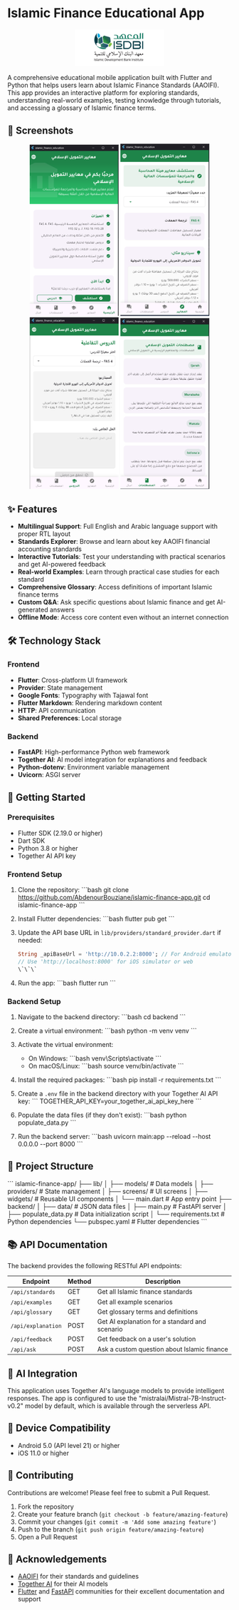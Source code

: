 # Islamic Finance Educational App

<p align="center">
  <img src="screenshots/app_logo.png" alt="Islamic Finance App Logo" width="200"/>
</p>

A comprehensive educational mobile application built with Flutter and Python that helps users learn about Islamic Finance Standards (AAOIFI). This app provides an interactive platform for exploring standards, understanding real-world examples, testing knowledge through tutorials, and accessing a glossary of Islamic finance terms.

## 📱 Screenshots

<p align="center">
  <img src="screenshots/home_screen.png" alt="Home Screen" width="200"/>
  <img src="screenshots/standards_explorer.png" alt="Standards Explorer" width="200"/>
  <img src="screenshots/tutorial_screen.png" alt="Tutorial Screen" width="200"/>
  <img src="screenshots/glossary_screen.png" alt="Glossary Screen" width="200"/>
</p>

## ✨ Features

- **Multilingual Support**: Full English and Arabic language support with proper RTL layout
- **Standards Explorer**: Browse and learn about key AAOIFI financial accounting standards
- **Interactive Tutorials**: Test your understanding with practical scenarios and get AI-powered feedback
- **Real-world Examples**: Learn through practical case studies for each standard
- **Comprehensive Glossary**: Access definitions of important Islamic finance terms
- **Custom Q&A**: Ask specific questions about Islamic finance and get AI-generated answers
- **Offline Mode**: Access core content even without an internet connection

## 🛠️ Technology Stack

### Frontend
- **Flutter**: Cross-platform UI framework
- **Provider**: State management
- **Google Fonts**: Typography with Tajawal font
- **Flutter Markdown**: Rendering markdown content
- **HTTP**: API communication
- **Shared Preferences**: Local storage

### Backend
- **FastAPI**: High-performance Python web framework
- **Together AI**: AI model integration for explanations and feedback
- **Python-dotenv**: Environment variable management
- **Uvicorn**: ASGI server

## 🚀 Getting Started

### Prerequisites
- Flutter SDK (2.19.0 or higher)
- Dart SDK
- Python 3.8 or higher
- Together AI API key

### Frontend Setup

1. Clone the repository:
   \`\`\`bash
   git clone https://github.com/AbdenourBouziane/islamic-finance-app.git
   cd islamic-finance-app
   \`\`\`

2. Install Flutter dependencies:
   \`\`\`bash
   flutter pub get
   \`\`\`

3. Update the API base URL in `lib/providers/standard_provider.dart` if needed:
   ```dart
   String _apiBaseUrl = 'http://10.0.2.2:8000'; // For Android emulator
   // Use 'http://localhost:8000' for iOS simulator or web
   \`\`\`

4. Run the app:
   \`\`\`bash
   flutter run
   \`\`\`

### Backend Setup

1. Navigate to the backend directory:
   \`\`\`bash
   cd backend
   \`\`\`

2. Create a virtual environment:
   \`\`\`bash
   python -m venv venv
   \`\`\`

3. Activate the virtual environment:
   - On Windows:
     \`\`\`bash
     venv\Scripts\activate
     \`\`\`
   - On macOS/Linux:
     \`\`\`bash
     source venv/bin/activate
     \`\`\`

4. Install the required packages:
   \`\`\`bash
   pip install -r requirements.txt
   \`\`\`

5. Create a `.env` file in the backend directory with your Together AI API key:
   \`\`\`
   TOGETHER_API_KEY=your_together_ai_api_key_here
   \`\`\`

6. Populate the data files (if they don't exist):
   \`\`\`bash
   python populate_data.py
   \`\`\`

7. Run the backend server:
   \`\`\`bash
   uvicorn main:app --reload --host 0.0.0.0 --port 8000
   \`\`\`

## 📁 Project Structure

\`\`\`
islamic-finance-app/
├── lib/
│   ├── models/              # Data models
│   ├── providers/           # State management
│   ├── screens/             # UI screens
│   ├── widgets/             # Reusable UI components
│   └── main.dart            # App entry point
├── backend/
│   ├── data/                # JSON data files
│   ├── main.py              # FastAPI server
│   ├── populate_data.py     # Data initialization script
│   └── requirements.txt     # Python dependencies
└── pubspec.yaml             # Flutter dependencies
\`\`\`

## 📚 API Documentation

The backend provides the following RESTful API endpoints:

| Endpoint | Method | Description |
|----------|--------|-------------|
| `/api/standards` | GET | Get all Islamic finance standards |
| `/api/examples` | GET | Get all example scenarios |
| `/api/glossary` | GET | Get glossary terms and definitions |
| `/api/explanation` | POST | Get AI explanation for a standard and scenario |
| `/api/feedback` | POST | Get feedback on a user's solution |
| `/api/ask` | POST | Ask a custom question about Islamic finance |

## 🧠 AI Integration

This application uses Together AI's language models to provide intelligent responses. The app is configured to use the "mistralai/Mistral-7B-Instruct-v0.2" model by default, which is available through the serverless API.

## 📱 Device Compatibility

- Android 5.0 (API level 21) or higher
- iOS 11.0 or higher

## 🤝 Contributing

Contributions are welcome! Please feel free to submit a Pull Request.

1. Fork the repository
2. Create your feature branch (`git checkout -b feature/amazing-feature`)
3. Commit your changes (`git commit -m 'Add some amazing feature'`)
4. Push to the branch (`git push origin feature/amazing-feature`)
5. Open a Pull Request


## 🙏 Acknowledgements

- [AAOIFI](https://aaoifi.com/) for their standards and guidelines
- [Together AI](https://www.together.ai/) for their AI models
- [Flutter](https://flutter.dev/) and [FastAPI](https://fastapi.tiangolo.com/) communities for their excellent documentation and support
